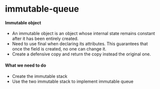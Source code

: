 # immutable-queue
#### Immutable object
- An immutable object is an object whose internal state remains constant after it has been entirely created.
- Need to use final when declaring its attributes. This guarantees that once the field is created, no one can change it.
- Create a defensive copy and return the copy instead the original one.
#### What we need to do
- Create the immutable stack
- Use the two immutable stack to implement immutable queue
